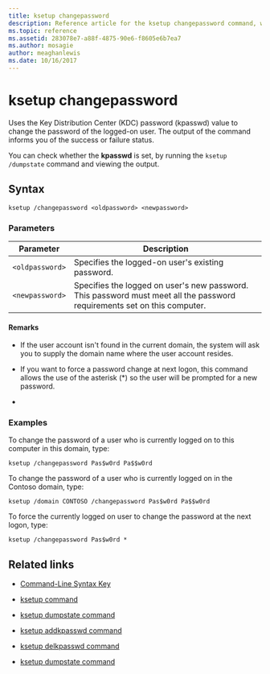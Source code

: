 ```yaml
---
title: ksetup changepassword
description: Reference article for the ksetup changepassword command, which uses the Key Distribution Center (KDC) password (kpasswd) value to change the password of the logged-on user.
ms.topic: reference
ms.assetid: 283078e7-a88f-4875-90e6-f8605e6b7ea7
ms.author: mosagie
author: meaghanlewis
ms.date: 10/16/2017
---
```


# ksetup changepassword

Uses the Key Distribution Center (KDC) password (kpasswd) value to change the password of the logged-on user. The output of the command informs you of the success or failure status.

You can check whether the **kpasswd** is set, by running the `ksetup /dumpstate` command and viewing the output.


## Syntax

```
ksetup /changepassword <oldpassword> <newpassword>
```

### Parameters

| Parameter | Description |
| --------- | ----------- |
| `<oldpassword>` | Specifies the logged-on user's existing password. |
| `<newpassword>` | Specifies the logged on user's new password. This password must meet all the password requirements set on this computer. |

#### Remarks

- If the user account isn't found in the current domain, the system will ask you to supply the domain name where the user account resides.

- If you want to force a password change at next logon, this command allows the use of the asterisk (*) so the user will be prompted for a new password.

-

### Examples

To change the password of a user who is currently logged on to this computer in this domain, type:

```
ksetup /changepassword Pas$w0rd Pa$$w0rd
```

To change the password of a user who is currently logged on in the Contoso domain, type:

```
ksetup /domain CONTOSO /changepassword Pas$w0rd Pa$$w0rd
```

To force the currently logged on user to change the password at the next logon, type:

```
ksetup /changepassword Pas$w0rd *
```

## Related links

- [Command-Line Syntax Key](command-line-syntax-key.md)

- [ksetup command](ksetup.md)

- [ksetup dumpstate command](ksetup-dumpstate.md)

- [ksetup addkpasswd command](ksetup-addkpasswd.md)

- [ksetup delkpasswd command](ksetup-delkpasswd.md)

- [ksetup dumpstate command](ksetup-dumpstate.md)
